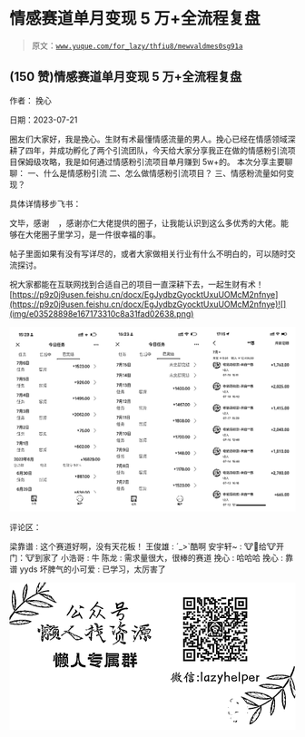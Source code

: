 # 情感赛道单月变现 5 万+全流程复盘

> 原文：[`www.yuque.com/for_lazy/thfiu8/mewvaldmes0sg91a`](https://www.yuque.com/for_lazy/thfiu8/mewvaldmes0sg91a)



## (150 赞)情感赛道单月变现 5 万+全流程复盘 

作者： 挽心 

日期：2023-07-21 

圈友们大家好，我是挽心。生财有术最懂情感流量的男人。挽心已经在情感领域深耕了四年，并成功孵化了两个引流团队，今天给大家分享我正在做的情感粉引流项目保姆级攻略，我是如何通过情感粉引流项目单月赚到 5w+的。 本次分享主要聊聊： 一、什么是情感粉引流 二、怎么做情感粉引流项目？ 三、情感粉流量如何变现？ 

具体详情移步飞书： 

文毕，感谢    ，感谢亦仁大佬提供的圈子，让我能认识到这么多优秀的大佬。能够在大佬圈子里学习，是一件很幸福的事。 

帖子里面如果有没有写详尽的，或者大家做相关行业有什么不明白的，可以随时交流探讨。 

祝大家都能在互联网找到合适自己的项目一直深耕下去，一起生财有术！[https://p9z0j9usen.feishu.cn/docx/EgJydbzGyocktUxuUOMcM2nfnye](https://p9z0j9usen.feishu.cn/docx/EgJydbzGyocktUxuUOMcM2nfnye)![](img/e03528898e167173310c8a31fad02638.png) 

![](img/14e6d91e76385047eeaeade3b26aab6f.png) 

评论区： 

梁靠谱 : 这个赛道好啊，没有天花板！ 王俊雄 : ´_>`酷啊 安宇轩~ : 🐮🐴给🐮开门：🐮到家了 小浩哥 : 牛 陈龙 : 需求量很大，很棒的赛道 挽心 : 哈哈哈 挽心 : 靠谱 yyds 坏脾气的小可爱 : 已学习，太厉害了 

![](img/894d30a529e7c37bcd3392323c99941c.png)  